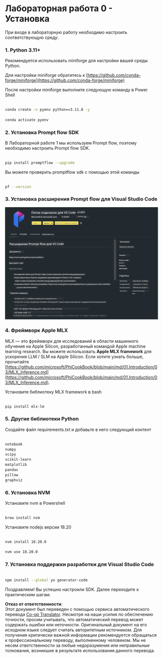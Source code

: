 <!--
CO_OP_TRANSLATOR_METADATA:
{
  "original_hash": "4b16264917d9b93169745d92b8ce8c65",
  "translation_date": "2025-07-17T04:16:24+00:00",
  "source_file": "md/02.Application/02.Code/Phi3/VSCodeExt/HOL/Apple/01.Installations.md",
  "language_code": "ru"
}
-->
# **Лабораторная работа 0 - Установка**

При входе в лабораторную работу необходимо настроить соответствующую среду:


### **1. Python 3.11+**

Рекомендуется использовать miniforge для настройки вашей среды Python.

Для настройки miniforge обратитесь к [https://github.com/conda-forge/miniforge](https://github.com/conda-forge/miniforge)

После настройки miniforge выполните следующую команду в Power Shell

```bash

conda create -n pyenv python==3.11.8 -y

conda activate pyenv

```


### **2. Установка Prompt flow SDK**

В Лабораторной работе 1 мы используем Prompt flow, поэтому необходимо настроить Prompt flow SDK.

```bash

pip install promptflow --upgrade

```

Вы можете проверить promptflow sdk с помощью этой команды

```bash

pf --version

```

### **3. Установка расширения Prompt flow для Visual Studio Code**

![pf](../../../../../../../../../translated_images/pf_ext.8cf76b5846e9b8562b0dd276004237b3ff3797066b9f912d39c0ae6c88b35878.ru.png)

### **4. Фреймворк Apple MLX**

MLX — это фреймворк для исследований в области машинного обучения на Apple Silicon, разработанный командой Apple machine learning research. Вы можете использовать **Apple MLX framework** для ускорения LLM / SLM на Apple Silicon. Если хотите узнать больше, прочитайте [https://github.com/microsoft/PhiCookBook/blob/main/md/01.Introduction/03/MLX_Inference.md](https://github.com/microsoft/PhiCookBook/blob/main/md/01.Introduction/03/MLX_Inference.md).

Установите библиотеку MLX framework в bash

```bash

pip install mlx-lm

```


### **5. Другие библиотеки Python**

Создайте файл requirements.txt и добавьте в него следующий контент

```txt

notebook
numpy 
scipy 
scikit-learn 
matplotlib 
pandas 
pillow 
graphviz

```


### **6. Установка NVM**

Установите nvm в Powershell

```bash

brew install nvm

```

Установите nodejs версии 18.20

```bash

nvm install 18.20.0

nvm use 18.20.0

```

### **7. Установка поддержки разработки для Visual Studio Code**

```bash

npm install --global yo generator-code

```

Поздравляем! Вы успешно настроили SDK. Далее переходите к практическим шагам.

**Отказ от ответственности**:  
Этот документ был переведен с помощью сервиса автоматического перевода [Co-op Translator](https://github.com/Azure/co-op-translator). Несмотря на наши усилия по обеспечению точности, просим учитывать, что автоматический перевод может содержать ошибки или неточности. Оригинальный документ на его исходном языке следует считать авторитетным источником. Для получения критически важной информации рекомендуется обращаться к профессиональному переводу, выполненному человеком. Мы не несем ответственности за любые недоразумения или неправильные толкования, возникшие в результате использования данного перевода.